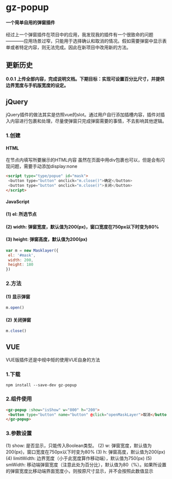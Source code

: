 # gz-popup
#### 一个简单自用的弹窗插件
经过上一个弹窗插件在项目中的应用，我发现我的插件有一个很致命的问题————应用场景过窄，只能用于选择确认和取消的情况。假如需要弹窗中显示表单或者特定内容，则无法完成。因此在新项目中改用新的方法。
## 更新历史
#### 0.0.1 上传全部内容，完成说明文档。下期目标：实现可设置百分比尺寸，并提供边界宽度与手机版宽度的设定。
## jQuery
jQuery插件的做法其实是仿照vue的slot。通过用户自行添加插槽内容，插件对插入内容进行包裹和处理，尽量使弹窗只完成弹窗需要的事情，不去影响其他逻辑。
### 1.创建
#### HTML
在节点内填写所要展示的HTML内容
虽然在页面中用div包裹也可以，但是会有闪现问题，需要手动添加display:none
```html
<script type="type/popue" id="mask">
 <button type="button" onclick="m.close()">确定</button>
 <button type="button" onclick="m.close()">关闭</button>
</script>
```
#### JavaScript
#### (1) el: 所选节点
#### (2) width: 弹窗宽度，默认值为200(px)，窗口宽度在750px以下时变为80%
#### (3) height: 弹窗高度，默认值为200(px)
```javascript
var m = new Masklayer({
 el: '#mask',
 width: 200,
 height: 180
})
```
### 2.方法
#### (1) 显示弹窗
```javascript
m.open()
```
#### (2) 关闭弹窗
```javascript
m.close()
```
## VUE
VUE版插件还是中规中矩的使用VUE自身的方法
### 1.下载
```npm
npm install --save-dev gz-popup
```
### 2.组件使用
```html
<gz-popup :show="isShow" w="800" h="200">
 <button type="button" name="button" @click="openMaskLayer">取消</button>
</gz-popup>
```
### 3.参数设置
(1) show: 是否显示，只能传入Boolean类型。
(2) w: 弹窗宽度，默认值为200(px)，窗口宽度在750px以下时变为80%
(3) h: 弹窗高度，默认值为200(px)
(4) limitWidth: 边界宽度（小于此宽度算作移动端），默认值为750(px)
(5) smWidth: 移动端弹窗宽度（注意此处为百分比），默认值为80（%）。如果所设置的弹窗宽度比移动端界面宽度小，则按原尺寸显示，并不会按照此数值显示
